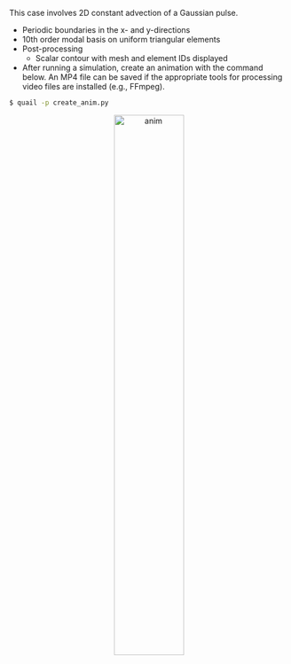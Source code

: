This case involves 2D constant advection of a Gaussian pulse.
  - Periodic boundaries in the x- and y-directions
  - 10th order modal basis on uniform triangular elements
  - Post-processing
    - Scalar contour with mesh and element IDs displayed
  - After running a simulation, create an animation with the command below. An MP4 file can be saved if the appropriate tools for processing video files are installed (e.g., FFmpeg).

```sh
$ quail -p create_anim.py
```

<p align="center">
  <img alt="anim" src="https://user-images.githubusercontent.com/10471417/99013103-c7b8fa00-251d-11eb-8405-634e6c9a4c16.gif" width="50%"></a>
</p>
